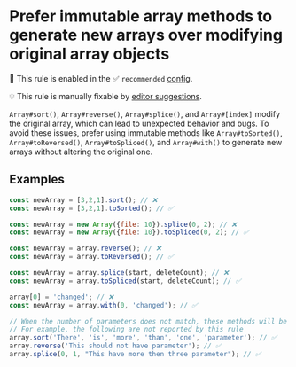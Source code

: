 # Prefer immutable array methods to generate new arrays over modifying original array objects

💼 This rule is enabled in the ✅ `recommended` [config](https://github.com/sindresorhus/eslint-plugin-unicorn#preset-configs-eslintconfigjs).

💡 This rule is manually fixable by [editor suggestions](https://eslint.org/docs/latest/use/core-concepts#rule-suggestions).

<!-- end auto-generated rule header -->
<!-- Do not manually modify this header. Run: `npm run fix:eslint-docs` -->

`Array#sort()`, `Array#reverse()`, `Array#splice()`, and `Array#[index]` modify the original array, which can lead to unexpected behavior and bugs. To avoid these issues, prefer using immutable methods like `Array#toSorted()`, `Array#toReversed()`, `Array#toSpliced()`, and `Array#with()` to generate new arrays without altering the original one.

## Examples

```js
const newArray = [3,2,1].sort(); // ❌
const newArray = [3,2,1].toSorted(); // ✅

const newArray = new Array({file: 10}).splice(0, 2); // ❌
const newArray = new Array({file: 10}).toSpliced(0, 2); // ✅

const newArray = array.reverse(); // ❌
const newArray = array.toReversed(); // ✅

const newArray = array.splice(start, deleteCount); // ❌
const newArray = array.toSpliced(start, deleteCount); // ✅

array[0] = 'changed'; // ❌
const newArray = array.with(0, 'changed'); // ✅

// When the number of parameters does not match, these methods will be treated as user-defined methods instead of array methods.
// For example, the following are not reported by this rule
array.sort('There', 'is', 'more', 'than', 'one', 'parameter'); // ✅
array.reverse('This should not have parameter'); // ✅
array.splice(0, 1, "This have more then three parameter"); // ✅
```

